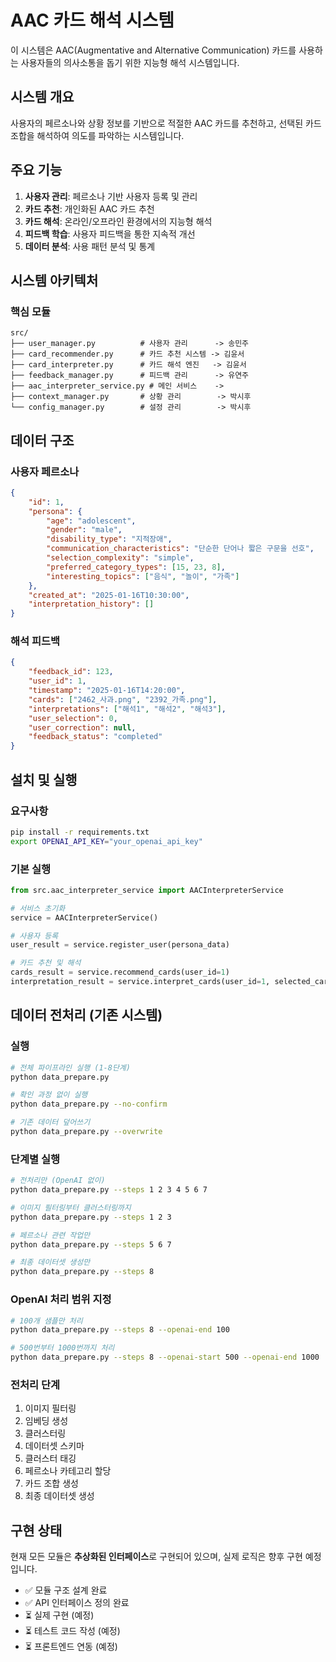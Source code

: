 # AAC 카드 해석 시스템

이 시스템은 AAC(Augmentative and Alternative Communication) 카드를 사용하는 사용자들의 의사소통을 돕기 위한 지능형 해석 시스템입니다.

## 시스템 개요

사용자의 페르소나와 상황 정보를 기반으로 적절한 AAC 카드를 추천하고, 선택된 카드 조합을 해석하여 의도를 파악하는 시스템입니다.

## 주요 기능

1. **사용자 관리**: 페르소나 기반 사용자 등록 및 관리
2. **카드 추천**: 개인화된 AAC 카드 추천
3. **카드 해석**: 온라인/오프라인 환경에서의 지능형 해석
4. **피드백 학습**: 사용자 피드백을 통한 지속적 개선
5. **데이터 분석**: 사용 패턴 분석 및 통계

## 시스템 아키텍처

### 핵심 모듈

```
src/
├── user_manager.py          # 사용자 관리      -> 송민주
├── card_recommender.py      # 카드 추천 시스템 -> 김윤서
├── card_interpreter.py      # 카드 해석 엔진   -> 김윤서
├── feedback_manager.py      # 피드백 관리      -> 유연주
├── aac_interpreter_service.py # 메인 서비스    -> 
├── context_manager.py       # 상황 관리        -> 박시후
└── config_manager.py        # 설정 관리        -> 박시후
```

## 데이터 구조

### 사용자 페르소나
```json
{
    "id": 1,
    "persona": {
        "age": "adolescent",
        "gender": "male",
        "disability_type": "지적장애",
        "communication_characteristics": "단순한 단어나 짧은 구문을 선호",
        "selection_complexity": "simple",
        "preferred_category_types": [15, 23, 8],
        "interesting_topics": ["음식", "놀이", "가족"]
    },
    "created_at": "2025-01-16T10:30:00",
    "interpretation_history": []
}
```

### 해석 피드백
```json
{
    "feedback_id": 123,
    "user_id": 1,
    "timestamp": "2025-01-16T14:20:00",
    "cards": ["2462_사과.png", "2392_가족.png"],
    "interpretations": ["해석1", "해석2", "해석3"],
    "user_selection": 0,
    "user_correction": null,
    "feedback_status": "completed"
}
```

## 설치 및 실행

### 요구사항
```bash
pip install -r requirements.txt
export OPENAI_API_KEY="your_openai_api_key"
```

### 기본 실행
```python
from src.aac_interpreter_service import AACInterpreterService

# 서비스 초기화
service = AACInterpreterService()

# 사용자 등록
user_result = service.register_user(persona_data)

# 카드 추천 및 해석
cards_result = service.recommend_cards(user_id=1)
interpretation_result = service.interpret_cards(user_id=1, selected_cards=cards, context=context_data)
```

## 데이터 전처리 (기존 시스템)

### 실행
```bash
# 전체 파이프라인 실행 (1-8단계)
python data_prepare.py

# 확인 과정 없이 실행
python data_prepare.py --no-confirm

# 기존 데이터 덮어쓰기
python data_prepare.py --overwrite
```

### 단계별 실행
```bash
# 전처리만 (OpenAI 없이)
python data_prepare.py --steps 1 2 3 4 5 6 7

# 이미지 필터링부터 클러스터링까지
python data_prepare.py --steps 1 2 3

# 페르소나 관련 작업만
python data_prepare.py --steps 5 6 7

# 최종 데이터셋 생성만
python data_prepare.py --steps 8
```

### OpenAI 처리 범위 지정
```bash
# 100개 샘플만 처리
python data_prepare.py --steps 8 --openai-end 100

# 500번부터 1000번까지 처리
python data_prepare.py --steps 8 --openai-start 500 --openai-end 1000
```

### 전처리 단계

1. 이미지 필터링
2. 임베딩 생성
3. 클러스터링
4. 데이터셋 스키마
5. 클러스터 태깅
6. 페르소나 카테고리 할당
7. 카드 조합 생성
8. 최종 데이터셋 생성

## 구현 상태

현재 모든 모듈은 **추상화된 인터페이스**로 구현되어 있으며, 실제 로직은 향후 구현 예정입니다.

- ✅ 모듈 구조 설계 완료
- ✅ API 인터페이스 정의 완료
- ⏳ 실제 구현 (예정)
- ⏳ 테스트 코드 작성 (예정)
- ⏳ 프론트엔드 연동 (예정)